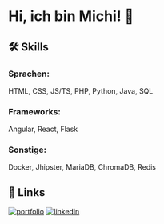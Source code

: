 # Hi, ich bin Michi! 👋


## 🛠 Skills
### Sprachen:
HTML, CSS, JS/TS, PHP, Python, Java, SQL
### Frameworks:
Angular, React, Flask
### Sonstige:
Docker, Jhipster, MariaDB, ChromaDB, Redis


## 🔗 Links
[![portfolio](https://img.shields.io/badge/my_portfolio-000?style=for-the-badge&logo=ko-fi&logoColor=white)](https://www.michael-selbertinger.de)
[![linkedin](https://img.shields.io/badge/linkedin-0A66C2?style=for-the-badge&logo=linkedin&logoColor=white)](https://www.linkedin.com/in/michael-selbertinger-259b05288)
